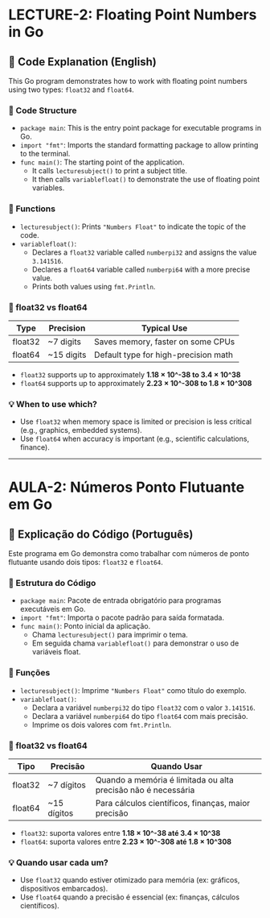 # LECTURE-2: Floating Point Numbers in Go

## 📘 Code Explanation (English)

This Go program demonstrates how to work with floating point numbers using two types: `float32` and `float64`.

### 🔹 Code Structure

- `package main`: This is the entry point package for executable programs in Go.
- `import "fmt"`: Imports the standard formatting package to allow printing to the terminal.
- `func main()`: The starting point of the application.
    - It calls `lecturesubject()` to print a subject title.
    - It then calls `variablefloat()` to demonstrate the use of floating point variables.

### 🔹 Functions

- `lecturesubject()`: Prints `"Numbers Float"` to indicate the topic of the code.
- `variablefloat()`: 
    - Declares a `float32` variable called `numberpi32` and assigns the value `3.141516`.
    - Declares a `float64` variable called `numberpi64` with a more precise value.
    - Prints both values using `fmt.Println`.

### 🔹 float32 vs float64

| Type     | Precision | Typical Use                          |
|----------|-----------|--------------------------------------|
| float32  | ~7 digits | Saves memory, faster on some CPUs    |
| float64  | ~15 digits| Default type for high-precision math |

- `float32` supports up to approximately **1.18 × 10^-38 to 3.4 × 10^38**
- `float64` supports up to approximately **2.23 × 10^-308 to 1.8 × 10^308**

### 💡 When to use which?

- Use `float32` when memory space is limited or precision is less critical (e.g., graphics, embedded systems).
- Use `float64` when accuracy is important (e.g., scientific calculations, finance).

---

# AULA-2: Números Ponto Flutuante em Go

## 📘 Explicação do Código (Português)

Este programa em Go demonstra como trabalhar com números de ponto flutuante usando dois tipos: `float32` e `float64`.

### 🔹 Estrutura do Código

- `package main`: Pacote de entrada obrigatório para programas executáveis em Go.
- `import "fmt"`: Importa o pacote padrão para saída formatada.
- `func main()`: Ponto inicial da aplicação.
    - Chama `lecturesubject()` para imprimir o tema.
    - Em seguida chama `variablefloat()` para demonstrar o uso de variáveis float.

### 🔹 Funções

- `lecturesubject()`: Imprime `"Numbers Float"` como título do exemplo.
- `variablefloat()`: 
    - Declara a variável `numberpi32` do tipo `float32` com o valor `3.141516`.
    - Declara a variável `numberpi64` do tipo `float64` com mais precisão.
    - Imprime os dois valores com `fmt.Println`.

### 🔹 float32 vs float64

| Tipo     | Precisão     | Quando Usar                           |
|----------|--------------|----------------------------------------|
| float32  | ~7 dígitos   | Quando a memória é limitada ou alta precisão não é necessária |
| float64  | ~15 dígitos  | Para cálculos científicos, finanças, maior precisão |

- `float32`: suporta valores entre **1.18 × 10^-38 até 3.4 × 10^38**
- `float64`: suporta valores entre **2.23 × 10^-308 até 1.8 × 10^308**

### 💡 Quando usar cada um?

- Use `float32` quando estiver otimizado para memória (ex: gráficos, dispositivos embarcados).
- Use `float64` quando a precisão é essencial (ex: finanças, cálculos científicos).

